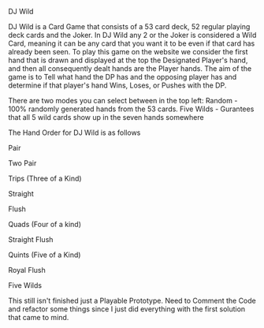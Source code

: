 DJ Wild

DJ Wild is a Card Game that consists of a 53 card deck, 52 regular playing deck cards and the Joker.
In DJ Wild any 2 or the Joker is considered a Wild Card, meaning it can be any card that you want it to be even if that card has already been seen.
To play this game on the website we consider the first hand that is drawn and displayed at the top the Designated Player's hand, and then all consequently dealt hands are the Player hands.
The aim of the game is to Tell what hand the DP has and the opposing player has and determine if that player's hand Wins, Loses, or Pushes with the DP.

There are two modes you can select between in the top left:
Random - 100% randomly generated hands from the 53 cards.
Five Wilds - Gurantees that all 5 wild cards show up in the seven hands somewhere

The Hand Order for DJ Wild is as follows

Pair

Two Pair

Trips (Three of a Kind)

Straight

Flush

Quads (Four of a kind)

Straight Flush

Quints (Five of a Kind)

Royal Flush

Five Wilds

This still isn't finished just a Playable Prototype. Need to Comment the Code and refactor some things since I just did everything with the first solution that came to mind.
